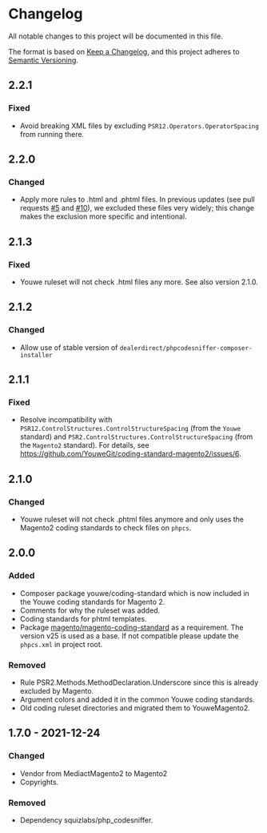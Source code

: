# Changelog
All notable changes to this project will be documented in this file.

The format is based on [Keep a Changelog](https://keepachangelog.com/en/1.0.0/),
and this project adheres to [Semantic Versioning](https://semver.org/spec/v2.0.0.html).

## 2.2.1
### Fixed
- Avoid breaking XML files by excluding `PSR12.Operators.OperatorSpacing` from running there.

## 2.2.0
### Changed
- Apply more rules to .html and .phtml files. In previous updates (see pull requests [#5] and [#10]), we excluded these files very widely; this change makes the exclusion more specific and intentional.

[#5]: https://github.com/YouweGit/coding-standard-magento2/pull/5
[#10]: https://github.com/YouweGit/coding-standard-magento2/pull/10

## 2.1.3
### Fixed
- Youwe ruleset will not check .html files any more. See also version 2.1.0.

## 2.1.2
### Changed
- Allow use of stable version of `dealerdirect/phpcodesniffer-composer-installer`

## 2.1.1
### Fixed
- Resolve incompatibility with `PSR12.ControlStructures.ControlStructureSpacing` (from the `Youwe` standard) and `PSR2.ControlStructures.ControlStructureSpacing` (from the `Magento2` standard).
  For details, see https://github.com/YouweGit/coding-standard-magento2/issues/6.

## 2.1.0
### Changed
- Youwe ruleset will not check .phtml files anymore and only uses the Magento2 coding standards to check files on `phpcs`.

## 2.0.0
### Added
- Composer package youwe/coding-standard which is now included in the Youwe coding standards for Magento 2.
- Comments for why the ruleset was added.
- Coding standards for phtml templates.
- Package [magento/magento-coding-standard](https://github.com/magento/magento-coding-standard) as a requirement.
  The version v25 is used as a base. If not compatible please update the `phpcs.xml` in project root.

### Removed
- Rule PSR2.Methods.MethodDeclaration.Underscore since this is already excluded by Magento.
- Argument colors and added it in the common Youwe coding standards.
- Old coding ruleset directories and migrated them to YouweMagento2.

## 1.7.0 - 2021-12-24
### Changed
- Vendor from MediactMagento2 to Magento2
- Copyrights.

### Removed
- Dependency squizlabs/php_codesniffer.
